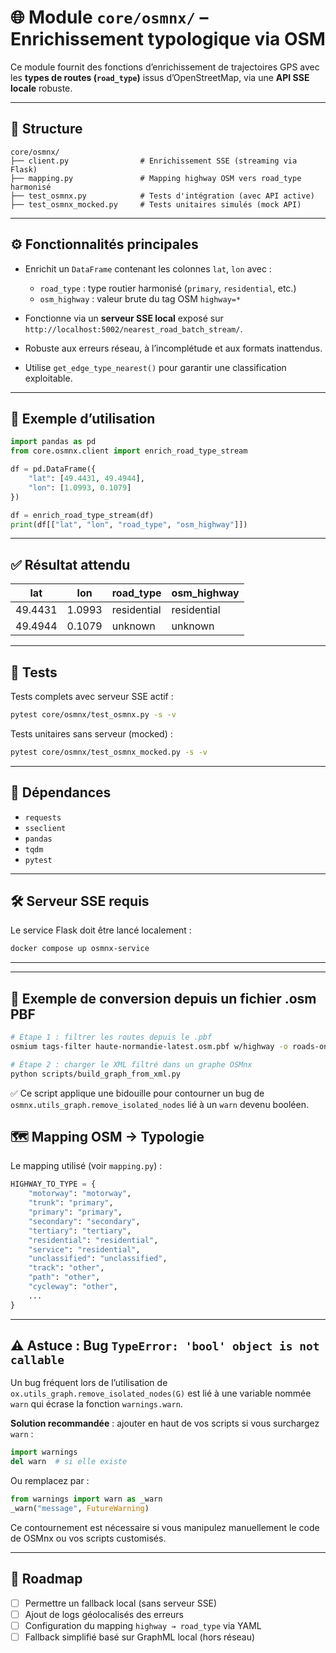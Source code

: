 # 🌐 Module `core/osmnx/` – Enrichissement typologique via OSM

Ce module fournit des fonctions d’enrichissement de trajectoires GPS avec les **types de routes (`road_type`)** issus d’OpenStreetMap, via une **API SSE locale** robuste.

---

## 📁 Structure

```plaintext
core/osmnx/
├── client.py                # Enrichissement SSE (streaming via Flask)
├── mapping.py               # Mapping highway OSM vers road_type harmonisé
├── test_osmnx.py            # Tests d'intégration (avec API active)
├── test_osmnx_mocked.py     # Tests unitaires simulés (mock API)
```

---

## ⚙️ Fonctionnalités principales

- Enrichit un `DataFrame` contenant les colonnes `lat`, `lon` avec :
  - `road_type` : type routier harmonisé (`primary`, `residential`, etc.)
  - `osm_highway` : valeur brute du tag OSM `highway=*`

- Fonctionne via un **serveur SSE local** exposé sur  
  `http://localhost:5002/nearest_road_batch_stream/`.

- Robuste aux erreurs réseau, à l’incomplétude et aux formats inattendus.

- Utilise `get_edge_type_nearest()` pour garantir une classification exploitable.

---

## 🚀 Exemple d’utilisation

```python
import pandas as pd
from core.osmnx.client import enrich_road_type_stream

df = pd.DataFrame({
    "lat": [49.4431, 49.4944],
    "lon": [1.0993, 0.1079]
})

df = enrich_road_type_stream(df)
print(df[["lat", "lon", "road_type", "osm_highway"]])
```

---

## ✅ Résultat attendu

| lat     | lon     | road_type   | osm_highway |
|---------|---------|-------------|-------------|
| 49.4431 | 1.0993  | residential | residential |
| 49.4944 | 0.1079  | unknown     | unknown     |

---

## 🧪 Tests

Tests complets avec serveur SSE actif :

```bash
pytest core/osmnx/test_osmnx.py -s -v
```

Tests unitaires sans serveur (mocked) :

```bash
pytest core/osmnx/test_osmnx_mocked.py -s -v
```

---

## 🔌 Dépendances

- `requests`
- `sseclient`
- `pandas`
- `tqdm`
- `pytest`

---

## 🛠️ Serveur SSE requis

Le service Flask doit être lancé localement :

```bash
docker compose up osmnx-service
```

---


---

## 🔄 Exemple de conversion depuis un fichier .osm PBF

```bash
# Étape 1 : filtrer les routes depuis le .pbf
osmium tags-filter haute-normandie-latest.osm.pbf w/highway -o roads-only.osm

# Étape 2 : charger le XML filtré dans un graphe OSMnx
python scripts/build_graph_from_xml.py
```

✅ Ce script applique une bidouille pour contourner un bug de `osmnx.utils_graph.remove_isolated_nodes` lié à un `warn` devenu booléen.


## 🗺️ Mapping OSM → Typologie

Le mapping utilisé (voir `mapping.py`) :

```python
HIGHWAY_TO_TYPE = {
    "motorway": "motorway",
    "trunk": "primary",
    "primary": "primary",
    "secondary": "secondary",
    "tertiary": "tertiary",
    "residential": "residential",
    "service": "residential",
    "unclassified": "unclassified",
    "track": "other",
    "path": "other",
    "cycleway": "other",
    ...
}
```

---

## ⚠️ Astuce : Bug `TypeError: 'bool' object is not callable`

Un bug fréquent lors de l’utilisation de `ox.utils_graph.remove_isolated_nodes(G)` est lié à une variable nommée `warn` qui écrase la fonction `warnings.warn`.

**Solution recommandée** : ajouter en haut de vos scripts si vous surchargez `warn` :

```python
import warnings
del warn  # si elle existe
```

Ou remplacez par :

```python
from warnings import warn as _warn
_warn("message", FutureWarning)
```

Ce contournement est nécessaire si vous manipulez manuellement le code de OSMnx ou vos scripts customisés.

---

## 🧭 Roadmap

- [ ] Permettre un fallback local (sans serveur SSE)
- [ ] Ajout de logs géolocalisés des erreurs
- [ ] Configuration du mapping `highway → road_type` via YAML
- [ ] Fallback simplifié basé sur GraphML local (hors réseau)
